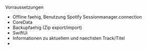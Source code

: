 Vorraussetzungen
- Offline faehig, Benutzung Spotify Sessionmanager.connection
- CoreData
- Backupfaehig (Zip export/import)
- SwiftUi
- Informationen zu aktuellem und naechsten Track/Titel
- 

